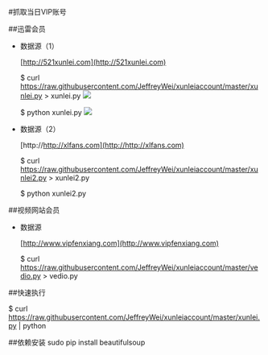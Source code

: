#抓取当日VIP账号


##迅雷会员


* 数据源（1）

	[http://521xunlei.com](http://521xunlei.com)
	
	$ curl https://raw.githubusercontent.com/JeffreyWei/xunleiaccount/master/xunlei.py > xunlei.py
	![](http://images.weiphone.net/data/attachment/forum/201505/29/113947kl6hwllwwwwbx3bt.png)
	
	$ python  xunlei.py
	![](http://images.weiphone.net/data/attachment/forum/201505/28/140212h82thg0at899z4bi.png)
* 数据源（2）
	
	[http://http://xlfans.com](http://http://xlfans.com)
	
	$ curl https://raw.githubusercontent.com/JeffreyWei/xunleiaccount/master/xunlei2.py > xunlei2.py
	
	$ python  xunlei2.py

##视频网站会员
* 数据源

	[http://www.vipfenxiang.com](http://www.vipfenxiang.com)
	
	$ curl https://raw.githubusercontent.com/JeffreyWei/xunleiaccount/master/vedio.py > vedio.py


##快速执行

   $ curl https://raw.githubusercontent.com/JeffreyWei/xunleiaccount/master/xunlei.py | python
   
   
   
   
##依赖安装
sudo pip install beautifulsoup